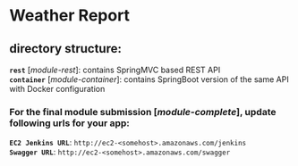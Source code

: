 # Weather Report	

## directory structure:	
**`rest`** [*module-rest*]: contains SpringMVC based REST API	
**`container`** [*module-container*]: contains SpringBoot version of the same API with Docker configuration

### For the final module submission [*module-complete*], update following urls for your app:    
**`EC2 Jenkins URL`**: `http://ec2-<somehost>.amazonaws.com/jenkins`  
**`Swagger URL`**: `http://ec2-<somehost>.amazonaws.com/swagger`  
